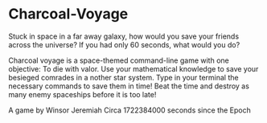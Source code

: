 # Charcoal-Voyage
Stuck in space in a far away galaxy, how would you save your friends across the universe?
If you had only 60 seconds, what would you do?

Charcoal voyage is a space-themed command-line game with one objective: To die with valor.
Use your mathematical knowledge to save your besieged comrades in a nother star system.
Type in your terminal the necessary commands to save them in time!
Beat the time and destroy as many enemy spaceships before it is too late!

A game by Winsor Jeremiah
Circa 1722384000 seconds since the Epoch